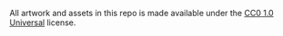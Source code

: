 All artwork and assets in this repo is made available under the [CC0 1.0 Universal](https://creativecommons.org/publicdomain/zero/1.0/) license.

